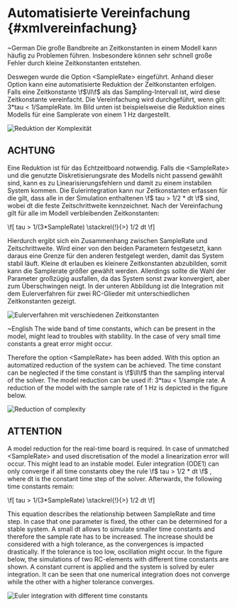 Automatisierte Vereinfachung      {#xmlvereinfachung}
==========

\~German
Die große Bandbreite an Zeitkonstanten in einem Modell kann häufig zu Problemen führen.
Insbesondere können sehr schnell große Fehler durch kleine Zeitkonstanten entstehen.

Deswegen wurde die Option \<SampleRate\> eingeführt.
Anhand dieser Option kann eine automatisierte Reduktion der Zeitkonstanten erfolgen.
Falls eine Zeitkonstante \f$\ll\f$ als das Sampling-Intervall ist, wird diese Zeitkonstante vereinfacht.
Die Vereinfachung wird durchgeführt, wenn gilt: 3*tau < 1/SampleRate.
Im Bild unten ist beispielsweise die Reduktion eines Modells für eine Samplerate von einem 1 Hz dargestellt.

![Reduktion der Komplexität](reduction_of_complexity.png)

ACHTUNG
---
Eine Reduktion ist für das Echtzeitboard notwendig.
Falls die \<SampleRate\> und die genutzte Diskretisierungsrate des Modells nicht passend gewählt sind, kann es zu Linearisierungsfehlern und damit zu einem instabilen System kommen.
Die Eulerintegration kann nur Zeitkonstanten erfassen für die gilt, dass alle in der Simulation enthaltenen \f$ tau > 1/2 * dt \f$ sind, wobei dt die feste Zeitschrittweite kennzeichnet.
Nach der Vereinfachung gilt für alle im Modell verbleibenden Zeitkonstanten:

\f[ tau > 1/(3*SampleRate) \stackrel{!}{>} 1/2 dt \f]

Hierdurch ergibt sich ein Zusammenhang zwischen SampleRate und Zeitschrittweite.
Wird einer von den beiden Parametern festgesetzt, kann daraus eine Grenze für den anderen festgelegt werden, damit das System stabil läuft.
Kleine dt erlauben es kleinere Zeitkonstanten abzubilden, somit kann die Samplerate größer gewählt werden. Allerdings sollte die Wahl der Parameter großzügig ausfallen,
 da das System sonst zwar konvergiert, aber zum Überschwingen neigt. In der unteren Abbildung ist die Integration mit dem Eulerverfahren für zwei RC-Glieder mit unterschiedlichen Zeitkonstanten gezeigt.

 ![Eulerverfahren mit verschiedenen Zeitkonstanten](EulerStabilitaet2.png)

\~English
The wide band of time constants, which can be present in the model, might lead to troubles with stability.
In the case of very small time constants a great error might occur.

Therefore the option \<SampleRate\> has been added.
With this option an automatized reduction of the system can be achieved.
The time constant can be neglected if the time constant is \f$\ll\f$  than the sampling interval of the solver.
The model reduction can be used if: 3*tau < 1/sample rate.
A reduction of the model with the sample rate of 1 Hz is depicted in the figure below.


![Reduction of complexity](reduction_of_complexity.png)

ATTENTION
---
A model reduction for the real-time board is required.
In case of unmatched \<SampleRate\> and used discretisation of the model a linearization error will occur.
This might lead to an instable model.
Euler integration (ODE1) can only converge if all time constants obey the rule \f$ tau > 1/2 * dt \f$ , where dt is the constant time step of the solver.
Afterwards, the following time constants remain:

\f[ tau > 1/(3*SampleRate) \stackrel{!}{>} 1/2 dt \f]


This equation describes the relationship between SampleRate and time step.
In case that one parameter is fixed, the other can be determined for a stable system.
A small dt allows to simulate smaller time constants and therefore the sample rate has to be increased.
The increase should be considered with a high tolerance, as the convergences is impacted drastically.
If the tolerance is too low, oscillation might occur.
In the figure below, the simulations of two RC-elements with different time constants are shown.
A constant current is applied and the system is solved by euler integration.
It can be seen that one numerical integration does not converge while the other with a higher tolerance converges.


 ![Euler integration with different time constants](EulerStabilitaet2.png)

